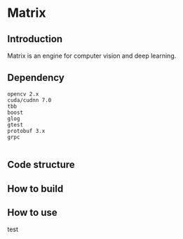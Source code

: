 # Matrix
## Introduction

Matrix is an engine for computer vision and deep learning.

## Dependency
```
opencv 2.x
cuda/cudnn 7.0
tbb
boost
glog
gtest
protobuf 3.x
grpc


```

## Code structure

## How to build

## How to use
test